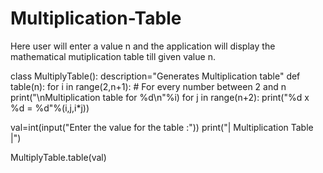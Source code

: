 # Multiplication-Table
Here user will enter a value n and the application will display the mathematical mutiplication table till given value n.

class MultiplyTable():
    description="Generates Multiplication table"
    def table(n):
        for i in range(2,n+1): # For every number between 2 and n
            print("\nMultiplication table for %d\n"%i)
            for j in range(n+2):
                print("%d x %d = %d"%(i,j,i*j))

val=int(input("Enter the value for the table :"))
print("|  Multiplication Table  |")

MultiplyTable.table(val)
